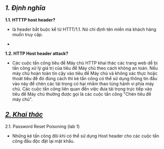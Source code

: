 ## **_1. Định nghĩa_**

**1.1. HTTTP host header?**

- là header bắt buộc kể từ HTTT/1.1. Nó chỉ định tên miền mà khách hàng muốn truy cập.

- 

**1.2. HTTP Host header attack?**

- Các cuộc tấn công tiêu đề Máy chủ HTTP khai thác các trang web dễ bị tấn công xử lý giá trị của tiêu đề Máy chủ theo cách không an toàn. Nếu máy chủ hoàn toàn tin cậy vào tiêu đề Máy chủ và không xác thực hoặc thoát tiêu đề đó đúng cách thì kẻ tấn công có thể sử dụng thông tin đầu vào này để chèn các tải trọng có hại nhằm thao túng hành vi phía máy chủ. Các cuộc tấn công liên quan đến việc đưa tải trọng trực tiếp vào tiêu đề Máy chủ thường được gọi là các cuộc tấn công "Chèn tiêu đề máy chủ".

## [**_2. Khai thác_**](part1.md)

2.1. Password Reset Poisoning (lab 1)

- Những kẻ tấn công đôi khi có thể sử dụng Host header cho các cuộc tấn công đầu độc đặt lại mật khẩu.

